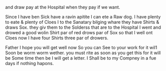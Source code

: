 and draw pay at the Hospital when they pay if we want. 

Since I have ben Sick have a ravin apitite I can ete a Raw dog. I have plenty to eate & plenty of Cloes  I to the Sanatary bilging whare they have Shirts & draws Sox. they giv them to the Solderss that are to the Hospital I went and drowed a good wolin Shirt par of red drows par of Sox so that I well ont Cloes now I have four Shirts three par of drowers. 

Father I hope you will get well now So you can See to your work for it wil1 Soon be worm worm wether. you must rite as soon as you get this for it will be Some time then be I will get a letter. I Shall be to my Compney in a fue days if nothing hapons.